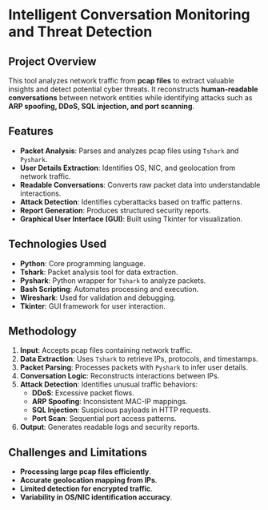 # Intelligent Conversation Monitoring and Threat Detection

##  Project Overview
This tool analyzes network traffic from **pcap files** to extract valuable insights and detect potential cyber threats. It reconstructs **human-readable conversations** between network entities while identifying attacks such as **ARP spoofing, DDoS, SQL injection, and port scanning**.  

## Features
- **Packet Analysis**: Parses and analyzes pcap files using `Tshark` and `Pyshark`.
- **User Details Extraction**: Identifies OS, NIC, and geolocation from network traffic.
- **Readable Conversations**: Converts raw packet data into understandable interactions.
- **Attack Detection**: Identifies cyberattacks based on traffic patterns.
- **Report Generation**: Produces structured security reports.
- **Graphical User Interface (GUI)**: Built using Tkinter for visualization.

## Technologies Used
- **Python**: Core programming language.
- **Tshark**: Packet analysis tool for data extraction.
- **Pyshark**: Python wrapper for `Tshark` to analyze packets.
- **Bash Scripting**: Automates processing and execution.
- **Wireshark**: Used for validation and debugging.
- **Tkinter**: GUI framework for user interaction.

## Methodology
1. **Input**: Accepts pcap files containing network traffic.
2. **Data Extraction**: Uses `Tshark` to retrieve IPs, protocols, and timestamps.
3. **Packet Parsing**: Processes packets with `Pyshark` to infer user details.
4. **Conversation Logic**: Reconstructs interactions between IPs.
5. **Attack Detection**: Identifies unusual traffic behaviors:
   - **DDoS**: Excessive packet flows.
   - **ARP Spoofing**: Inconsistent MAC-IP mappings.
   - **SQL Injection**: Suspicious payloads in HTTP requests.
   - **Port Scan**: Sequential port access patterns.
6. **Output**: Generates readable logs and security reports.

## Challenges and Limitations
- **Processing large pcap files efficiently**.
- **Accurate geolocation mapping from IPs**.
- **Limited detection for encrypted traffic**.
- **Variability in OS/NIC identification accuracy**.
